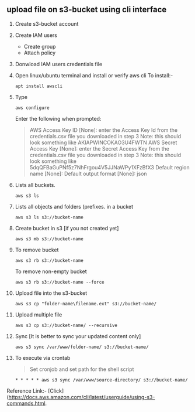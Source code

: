 ## upload file on s3-bucket using cli interface
1. 	Create s3-bucket account
2.	Create IAM users
	- Create group
	- Attach policy
3.  Donwload IAM users credentials file

4.	Open linux/ubuntu terminal and install or verify aws cli
	To install:- 
	```
	apt install awscli
	```
5.	Type 
	```
	aws configure 
	```
	Enter the following when prompted:
	> AWS Access Key ID [None]: enter the Access Key Id from the credentials.csv file you downloaded in step 3
		Note: this should look something like AKIAPWINCOKAO3U4FWTN
	> AWS Secret Access Key [None]: enter the Secret Access Key from the credentials.csv file you downloaded in step 3
		Note: this should look something like 5dqQFBaGuPNf5z7NhFrgou4V5JJNaWPy1XFzBfX3
	> Default region name [None]:
	> Default output format [None]: json

6. 	Lists all buckets.
	```
	aws s3 ls
	```
7. 	Lists all objects and folders (prefixes. in a bucket
	```
	aws s3 ls s3://bucket-name
	```
8. 	Create bucket in s3 [if you not created yet]
	```
	aws s3 mb s3://bucket-name
	```
9. 	To remove bucket
	```
	aws s3 rb s3://bucket-name
	```
	To remove non-empty bucket
	```
	aws s3 rb s3://bucket-name --force
	```
10.	Upload file into the s3-bucket
	```
	aws s3 cp "folder-name\filename.ext" s3://bucket-name/
	```
11.	Upload multiple file
	```
	aws s3 cp s3://bucket-name/ --recursive
	```	

12.	Sync [It is better to sync your updated content only]
	```
	aws s3 sync /var/www/folder-name/ s3://bucket-name/
	```
13. To execute via crontab
	> Set cronjob and set path for the shell script
	```	
	* * * * * aws s3 sync /var/www/source-directory/ s3://bucket-name/
	```
Reference Link:- [Click](https://docs.aws.amazon.com/cli/latest/userguide/using-s3-commands.html.